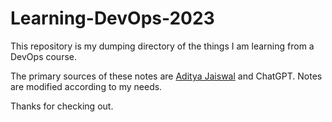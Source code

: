 # Learning-DevOps-2023

This repository is my dumping directory of the things I am learning from a DevOps course. 

The primary sources of these notes are [Aditya Jaiswal](https://github.com/jaiswaladi246) and ChatGPT. Notes are modified according to my needs.

Thanks for checking out.
